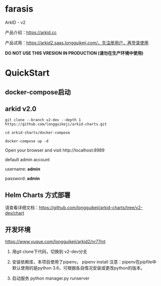 # farasis
ArkID - v2

产品介绍：https://arkid.cc

产品试用：https://arkid2.saas.longguikeji.com/，先注册用户，再登录使用

**DO NOT USE THIS VRESION IN PRODUCTION (请勿在生产环境中使用)**

# QuickStart

## docker-compose启动

## arkid v2.0

    git clone --branch v2-dev --depth 1  https://github.com/longguikeji/arkid-charts.git

    cd arkid-charts/docker-compose

    docker-compose up -d


Open your browser and visit http://localhost:8989

default admin account

username: **admin**

password: **admin**

## Helm Charts 方式部署
请查看详细文档：https://github.com/longguikeji/arkid-charts/tree/v2-dev/chart


## 开发环境
https://www.yuque.com/longguikeji/arkid2/nr77mt

1. 用git clone下代码，切换到 v2-dev分支
2. 安装依赖库，本项目使用了pipenv。
pipenv install
注意：pipenv在pipfile中默认使用的是python 3.6，可根据各自情况安装或更改python的版本。

3. 启动服务
python manager.py runserver
